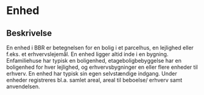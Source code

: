 # Enhed

## Beskrivelse

En enhed i BBR er betegnelsen for en bolig i et parcelhus, en lejlighed eller f.eks. et erhvervslejemål. En enhed ligger altid inde i en bygning.
Enfamiliehuse har typisk en boligenhed, etageboligbebyggelse har en boligenhed for hver lejlighed, og erhvervsbygninger en eller flere enheder
til erhverv. En enhed har typisk sin egen selvstændige indgang. Under enheder registreres bl.a. samlet areal, areal til beboelse/ erhverv samt
anvendelsen.
